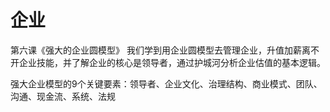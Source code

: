 # 企业
第六课《强大的企业圆模型》
我们学到用企业圆模型去管理企业，升值加薪离不开企业技能，并了解企业的核心是领导者，通过护城河分析企业估值的基本逻辑。

强大企业模型的9个关键要素：领导者、企业文化、治理结构、商业模式、团队、沟通、现金流、系统、法规